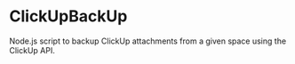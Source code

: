 # ClickUpBackUp
Node.js script to backup ClickUp attachments from a given space using the ClickUp API.
